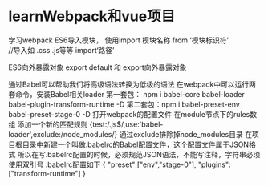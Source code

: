 # learnWebpack和vue项目
学习webpack
ES6导入模块，
使用import 模块名称 from ‘模块标识符’  
//导入如  .css .js等等
import‘路径’

ES6向外暴露对象
export default 和 export向外暴露对象


通过Babel可以帮助我们将高级语法转换为低级的语法
在webpack中可以运行两套命令，安装Babel相关loader
第一套包： npm i babel-core babel-loader babel-plugin-transform-runtime -D
第二套包：npm i babel-preset-env babel-preset-stage-0 -D
打开webpack的配置文件 在module节点下的rules数组 添加一个新的匹配规则
{test:/\.js$/,use:'babel-loader',exclude:/node_modules/}
通过exclude排除掉node_modules目录
在项目根目录中新建一个叫做.babelrc的Babel配置文件，这个配置文件属于JSON格式
所以在写.babelrc配置的时候，必须规范JSON语法，不能写注释，字符串必须使用双引号
.babelrc配置如下
{
    "preset":["env","stage-0"],
    "plugins":["transform-runtime"]
}

